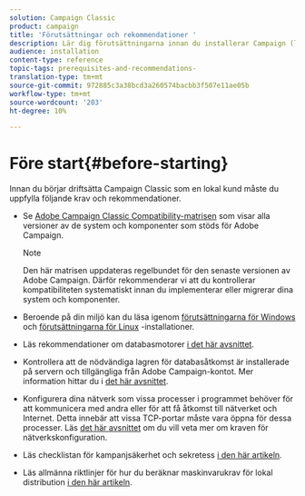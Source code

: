 ```yaml
---
solution: Campaign Classic
product: campaign
title: 'Förutsättningar och rekommendationer '
description: Lär dig förutsättningarna innan du installerar Campaign (lokalt)
audience: installation
content-type: reference
topic-tags: prerequisites-and-recommendations-
translation-type: tm+mt
source-git-commit: 972885c3a38bcd3a260574bacbb3f507e11ae05b
workflow-type: tm+mt
source-wordcount: '203'
ht-degree: 10%

---
```



# Före start{#before-starting}

Innan du börjar driftsätta Campaign Classic som en lokal kund måste du uppfylla följande krav och rekommendationer.

* Se [Adobe Campaign Classic Compatibility-matrisen](../../rn/using/compatibility-matrix.md) som visar alla versioner av de system och komponenter som stöds för Adobe Campaign.

   >[!NOTE]
   >
   >Den här matrisen uppdateras regelbundet för den senaste versionen av Adobe Campaign. Därför rekommenderar vi att du kontrollerar kompatibiliteten systematiskt innan du implementerar eller migrerar dina system och komponenter.

* Beroende på din miljö kan du läsa igenom [förutsättningarna för Windows](../../installation/using/prerequisites-of-campaign-installation-in-windows.md) och [förutsättningarna för Linux](../../installation/using/prerequisites-of-campaign-installation-in-linux.md) -installationer.
* Läs rekommendationer om databasmotorer [i det här avsnittet](../../installation/using/database.md).
* Kontrollera att de nödvändiga lagren för databasåtkomst är installerade på servern och tillgängliga från Adobe Campaign-kontot. Mer information hittar du i [det här avsnittet](../../installation/using/application-server.md).
* Konfigurera dina nätverk som vissa processer i programmet behöver för att kommunicera med andra eller för att få åtkomst till nätverket och Internet. Detta innebär att vissa TCP-portar måste vara öppna för dessa processer. Läs [det här avsnittet](../../installation/using/network-configuration.md) om du vill veta mer om kraven för nätverkskonfiguration.
* Läs checklistan för kampanjsäkerhet och sekretess [i den här artikeln](https://helpx.adobe.com/se/campaign/kb/acc-security.html).
* Läs allmänna riktlinjer för hur du beräknar maskinvarukrav för lokal distribution [i den här artikeln](https://helpx.adobe.com/se/campaign/kb/hardware-sizing-guide.html).
